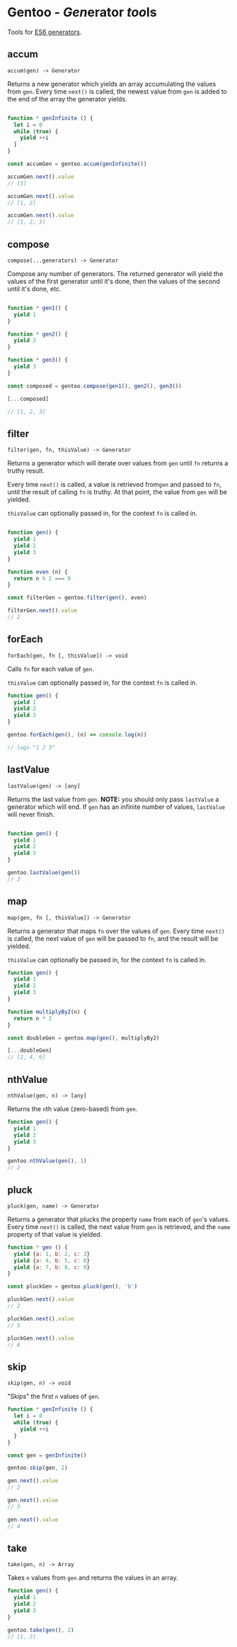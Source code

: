 # Gentoo - *Gen*erator *too*ls

Tools for [ES6 generators](https://developer.mozilla.org/en-US/docs/Web/JavaScript/Guide/Iterators_and_Generators).

## accum

`accum(gen) -> Generator`

Returns a new generator which yields an array accumulating the values from `gen`. Every time `next()` is called, the newest value from `gen` is added to the end of the array the generator yields.

```javascript

function * genInfinite () {
  let i = 0
  while (true) {
    yield ++i
  }
}

const accumGen = gentoo.accum(genInfinite())

accumGen.next().value
// [1]

accumGen.next().value
// [1, 2]

accumGen.next().value
// [1, 2, 3]
```

## compose

`compose(...generators) -> Generator`

Compose any number of generators. The returned generator will yield the values of the first generator until it's done, then the values of the second until it's done, etc.

```javascript

function * gen1() {
  yield 1
}

function * gen2() {
  yield 2
}

function * gen3() {
  yield 3
}

const composed = gentoo.compose(gen1(), gen2(), gen3())

[...composed]

// [1, 2, 3]
```

## filter

`filter(gen, fn, thisValue) -> Generator`

Returns a generator which will iterate over values from `gen` until `fn` returns a truthy result.

Every time `next()` is called, a value is retrieved from`gen` and passed to `fn`, until the result of calling `fn` is truthy. At that point, the value from `gen` will be yielded.

`thisValue` can optionally passed in, for the context `fn` is called in.

```javascript

function gen() {
  yield 1 
  yield 2 
  yield 3 
}

function even (n) {
  return n % 2 === 0
}

const filterGen = gentoo.filter(gen(), even)

filterGen.next().value
// 2
```

## forEach

`forEach(gen, fn [, thisValue]) -> void`

Calls `fn` for each value of `gen`.

`thisValue` can optionally passed in, for the context `fn` is called in.

```javascript
function gen() {
  yield 1 
  yield 2 
  yield 3 
}

gentoo.forEach(gen(), (n) => console.log(n))

// logs "1 2 3"
```

## lastValue

`lastValue(gen) -> [any]`

Returns the last value from `gen`. **NOTE:** you should only pass `lastValue` a generator which will end. If `gen` has an infinite number of values, `lastValue` will never finish.

```javascript

function gen() {
  yield 1 
  yield 2 
  yield 3 
}

gentoo.lastValue(gen())
// 3
```

## map

`map(gen, fn [, thisValue]) -> Generator`

Returns a generator that maps `fn` over the values of `gen`. Every time `next()` is called, the next value of `gen` will be passed to `fn`, and the result will be yielded.

`thisValue` can optionally be passed in, for the context `fn` is called in.

```javascript
function gen() {
  yield 1 
  yield 2 
  yield 3 
}

function multiplyBy2(n) {
  return n * 2
}

const doubleGen = gentoo.map(gen(), multiplyBy2)

[...doubleGen]
// [2, 4, 6]
```

## nthValue

`nthValue(gen, n) -> [any]`

Returns the `n`th value (zero-based) from `gen`.

```javascript
function gen() {
  yield 1 
  yield 2 
  yield 3 
}

gentoo.nthValue(gen(), 1)
// 2
```

## pluck

`pluck(gen, name) -> Generator`

Returns a generator that plucks the property `name` from each of `gen`'s values. Every time `next()` is called, the next value from `gen` is retrieved, and the `name` property of that value is yielded.

```javascript
function * gen () {
  yield {a: 1, b: 2, c: 3}
  yield {a: 4, b: 5, c: 6}
  yield {a: 7, b: 8, c: 9}
}

const pluckGen = gentoo.pluck(gen(), 'b')

pluckGen.next().value
// 2

pluckGen.next().value
// 5

pluckGen.next().value
// 8
```

## skip

`skip(gen, n) -> void`

"Skips" the first `n` values of `gen`.

```javascript
function * genInfinite () {
  let i = 0
  while (true) {
    yield ++i
  }
}

const gen = genInfinite()

gentoo.skip(gen, 2)

gen.next().value
// 2

gen.next().value
// 3

gen.next().value
// 4
```

## take

`take(gen, n) -> Array`

Takes `n` values from `gen` and returns the values in an array.

```javascript
function gen() {
  yield 1 
  yield 2 
  yield 3 
}

gentoo.take(gen(), 2)
// [1, 2]
```
